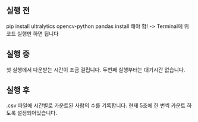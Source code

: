 ## 실행 전
pip install ultralytics opencv-python pandas
install 해야 함! -> Terminal에 위 코드 실행만 하면 됩니다

## 실행 중 
첫 실행에서 다운받는 시간이 조금 걸립니다. 두번째 실행부터는 대기시간 없습니다.

## 실행 후
.csv 파일에 시간별로 카운트된 사람의 수를 기록합니다.
현재 5초에 한 번씩 카운트 하도록 설정되어있습니다.
